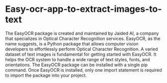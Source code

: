 # Easy-ocr-app-to-extract-images-to-text

The EasyOCR package is created and maintained by Jaided AI, a company that specializes in Optical Character Recognition services.
EasyOCR, as the name suggests, is a Python package that allows computer vision developers to effortlessly perform Optical Character Recognition.
A varied dataset of text images is fundamental for getting started with EasyOCR. It helps the OCR system to handle a wide range of text styles, fonts, and orientations.
The EasyOCR package can be installed with a single pip command.
Once EasyOCR is installed, only one import statement is required to import the package into your project.


